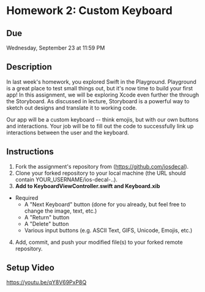 # Homework 2: Custom Keyboard

## Due
Wednesday, September 23 at 11:59 PM

## Description
In last week's homework, you explored Swift in the Playground. Playground is a
great place to test small things out, but it's now time to build your first app!
In this assignment, we will be exploring Xcode even further the through the
Storyboard. As discussed in lecture, Storyboard is a powerful way to sketch out
designs and translate it to working code. 

Our app will be a custom keyboard -- think emojis, but with our own buttons and
interactions. Your job will be to fill out the code to successfully link up
interactions between the user and the keyboard. 

## Instructions
1. Fork the assignment's repository from (https://github.com/iosdecal).
2. Clone your forked repository to your local machine (the URL should contain
   YOUR_USERNAME/ios-decal-..).
3. **Add to KeyboardViewController.swift and Keyboard.xib**
  * Required
    * A "Next Keyboard" button (done for you already, but feel free to change
            the image, text, etc.)
    * A "Return" button
    * A "Delete" button
    * Various input buttons (e.g. ASCII Text, GIFS, Unicode, Emojis, etc.)
4. Add, commit, and push your modified file(s) to your forked remote repository.

## Setup Video
https://youtu.be/qY8V69PxP8Q
